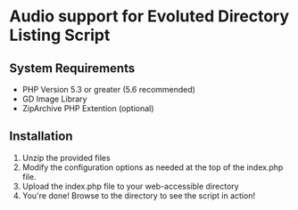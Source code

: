 Audio support for Evoluted Directory Listing Script
==================================


System Requirements
--------------------
- PHP Version 5.3 or greater (5.6 recommended)
- GD Image Library
- ZipArchive PHP Extention (optional)

Installation
-------------
1. Unzip the provided files
2. Modify the configuration options as needed at the top of the index.php file.
3. Upload the index.php file to your web-accessible directory
4. You're done! Browse to the directory to see the script in action!

